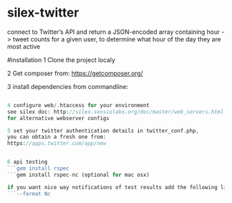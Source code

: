 # silex-twitter
connect to Twitter’s API and return a JSON-encoded array containing hour -> tweet counts for a given user, to determine what hour of the day they are most active

#installation
1 Clone the project localy

2 Get composer from: https://getcomposer.org/

3 install dependencies from commandline:
```php composer.phar install

4 configure web/.htaccess for your environment
see silex doc: http://silex.sensiolabs.org/doc/master/web_servers.html
for alternative webserver configs

5 set your twitter authentication details in twitter_conf.php, 
you can obtain a fresh one from:
https://apps.twitter.com/app/new


6 api testing
```gem install rspec
```gem install rspec-nc (optional for mac osx)

if you want nice way notifications of test results add the following line to .rspec
```--format Nc

